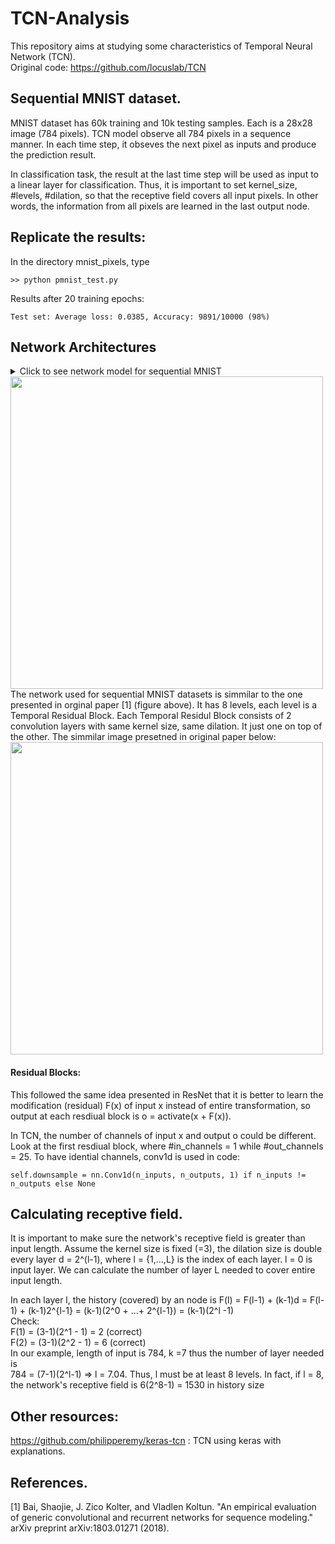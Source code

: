 # TCN-Analysis
This repository aims at studying some characteristics of Temporal Neural Network (TCN). \
Original code: https://github.com/locuslab/TCN


## Sequential MNIST dataset. 
MNIST dataset has 60k training and 10k testing samples. Each is a 28x28 image (784 pixels). 
TCN model observe all 784 pixels in a sequence manner. In each time step, it obseves the next pixel
as inputs and produce the prediction result. 

In classification task, the result at the last time step will be used as input to a linear layer 
for classification. Thus, it is important to set kernel_size, #levels, #dilation, so that the receptive field
covers all input pixels. In other words, the information from all pixels are learned in the last output node. 

## Replicate the results:
In the directory mnist_pixels, type
```
>> python pmnist_test.py 
```
Results after 20 training epochs: 
```
Test set: Average loss: 0.0385, Accuracy: 9891/10000 (98%)
```

## Network Architectures
<details>
<summary> Click to see network model for sequential MNIST </summary> <p>

```
Namespace(batch_size=64, clip=-1, cuda=True, dropout=0.05, epochs=20, ksize=7, levels=8, log_interval=100, lr=0.002, nhid=25, optim='Adam', permute=False, seed=1111)
TCN(
  (tcn): TemporalConvNet(
    (network): Sequential(
      (0): TemporalBlock(
        (conv1): Conv1d(1, 25, kernel_size=(7,), stride=(1,), padding=(6,))
        (chomp1): Chomp1d()
        (relu1): ReLU()
        (dropout1): Dropout(p=0.05)
        (conv2): Conv1d(25, 25, kernel_size=(7,), stride=(1,), padding=(6,))
        (chomp2): Chomp1d()
        (relu2): ReLU()
        (dropout2): Dropout(p=0.05)
        (net): Sequential(
          (0): Conv1d(1, 25, kernel_size=(7,), stride=(1,), padding=(6,))
          (1): Chomp1d()
          (2): ReLU()
          (3): Dropout(p=0.05)
          (4): Conv1d(25, 25, kernel_size=(7,), stride=(1,), padding=(6,))
          (5): Chomp1d()
          (6): ReLU()
          (7): Dropout(p=0.05)
        )
        (downsample): Conv1d(1, 25, kernel_size=(1,), stride=(1,))
        (relu): ReLU()
      )
      (1): TemporalBlock(
        (conv1): Conv1d(25, 25, kernel_size=(7,), stride=(1,), padding=(12,), dilation=(2,))
        (chomp1): Chomp1d()
        (relu1): ReLU()
        (dropout1): Dropout(p=0.05)
        (conv2): Conv1d(25, 25, kernel_size=(7,), stride=(1,), padding=(12,), dilation=(2,))
        (chomp2): Chomp1d()
        (relu2): ReLU()
        (dropout2): Dropout(p=0.05)
        (net): Sequential(
          (0): Conv1d(25, 25, kernel_size=(7,), stride=(1,), padding=(12,), dilation=(2,))
          (1): Chomp1d()
          (2): ReLU()
          (3): Dropout(p=0.05)
          (4): Conv1d(25, 25, kernel_size=(7,), stride=(1,), padding=(12,), dilation=(2,))
          (5): Chomp1d()
          (6): ReLU()
          (7): Dropout(p=0.05)
        )
        (relu): ReLU()
      )
      (2): TemporalBlock(
        (conv1): Conv1d(25, 25, kernel_size=(7,), stride=(1,), padding=(24,), dilation=(4,))
        (chomp1): Chomp1d()
        (relu1): ReLU()
        (dropout1): Dropout(p=0.05)
        (conv2): Conv1d(25, 25, kernel_size=(7,), stride=(1,), padding=(24,), dilation=(4,))
        (chomp2): Chomp1d()
        (relu2): ReLU()
        (dropout2): Dropout(p=0.05)
        (net): Sequential(
          (0): Conv1d(25, 25, kernel_size=(7,), stride=(1,), padding=(24,), dilation=(4,))
          (1): Chomp1d()
          (2): ReLU()
          (3): Dropout(p=0.05)
          (4): Conv1d(25, 25, kernel_size=(7,), stride=(1,), padding=(24,), dilation=(4,))
          (5): Chomp1d()
          (6): ReLU()
          (7): Dropout(p=0.05)
        )
        (relu): ReLU()
      )
      (3): TemporalBlock(
        (conv1): Conv1d(25, 25, kernel_size=(7,), stride=(1,), padding=(48,), dilation=(8,))
        (chomp1): Chomp1d()
        (relu1): ReLU()
        (dropout1): Dropout(p=0.05)
        (conv2): Conv1d(25, 25, kernel_size=(7,), stride=(1,), padding=(48,), dilation=(8,))
        (chomp2): Chomp1d()
        (relu2): ReLU()
        (dropout2): Dropout(p=0.05)
        (net): Sequential(
          (0): Conv1d(25, 25, kernel_size=(7,), stride=(1,), padding=(48,), dilation=(8,))
          (1): Chomp1d()
          (2): ReLU()
          (3): Dropout(p=0.05)
          (4): Conv1d(25, 25, kernel_size=(7,), stride=(1,), padding=(48,), dilation=(8,))
          (5): Chomp1d()
          (6): ReLU()
          (7): Dropout(p=0.05)
        )
        (relu): ReLU()
      )
      (4): TemporalBlock(
        (conv1): Conv1d(25, 25, kernel_size=(7,), stride=(1,), padding=(96,), dilation=(16,))
        (chomp1): Chomp1d()
        (relu1): ReLU()
        (dropout1): Dropout(p=0.05)
        (conv2): Conv1d(25, 25, kernel_size=(7,), stride=(1,), padding=(96,), dilation=(16,))
        (chomp2): Chomp1d()
        (relu2): ReLU()
        (dropout2): Dropout(p=0.05)
        (net): Sequential(
          (0): Conv1d(25, 25, kernel_size=(7,), stride=(1,), padding=(96,), dilation=(16,))
          (1): Chomp1d()
          (2): ReLU()
          (3): Dropout(p=0.05)
          (4): Conv1d(25, 25, kernel_size=(7,), stride=(1,), padding=(96,), dilation=(16,))
          (5): Chomp1d()
          (6): ReLU()
          (7): Dropout(p=0.05)
        )
        (relu): ReLU()
      )
      (5): TemporalBlock(
        (conv1): Conv1d(25, 25, kernel_size=(7,), stride=(1,), padding=(192,), dilation=(32,))
        (chomp1): Chomp1d()
        (relu1): ReLU()
        (dropout1): Dropout(p=0.05)
        (conv2): Conv1d(25, 25, kernel_size=(7,), stride=(1,), padding=(192,), dilation=(32,))
        (chomp2): Chomp1d()
        (relu2): ReLU()
        (dropout2): Dropout(p=0.05)
        (net): Sequential(
          (0): Conv1d(25, 25, kernel_size=(7,), stride=(1,), padding=(192,), dilation=(32,))
          (1): Chomp1d()
          (2): ReLU()
          (3): Dropout(p=0.05)
          (4): Conv1d(25, 25, kernel_size=(7,), stride=(1,), padding=(192,), dilation=(32,))
          (5): Chomp1d()
          (6): ReLU()
          (7): Dropout(p=0.05)
        )
        (relu): ReLU()
      )
      (6): TemporalBlock(
        (conv1): Conv1d(25, 25, kernel_size=(7,), stride=(1,), padding=(384,), dilation=(64,))
        (chomp1): Chomp1d()
        (relu1): ReLU()
        (dropout1): Dropout(p=0.05)
        (conv2): Conv1d(25, 25, kernel_size=(7,), stride=(1,), padding=(384,), dilation=(64,))
        (chomp2): Chomp1d()
        (relu2): ReLU()
        (dropout2): Dropout(p=0.05)
        (net): Sequential(
          (0): Conv1d(25, 25, kernel_size=(7,), stride=(1,), padding=(384,), dilation=(64,))
          (1): Chomp1d()
          (2): ReLU()
          (3): Dropout(p=0.05)
          (4): Conv1d(25, 25, kernel_size=(7,), stride=(1,), padding=(384,), dilation=(64,))
          (5): Chomp1d()
          (6): ReLU()
          (7): Dropout(p=0.05)
        )
        (relu): ReLU()
      )
      (7): TemporalBlock(
        (conv1): Conv1d(25, 25, kernel_size=(7,), stride=(1,), padding=(768,), dilation=(128,))
        (chomp1): Chomp1d()
        (relu1): ReLU()
        (dropout1): Dropout(p=0.05)
        (conv2): Conv1d(25, 25, kernel_size=(7,), stride=(1,), padding=(768,), dilation=(128,))
        (chomp2): Chomp1d()
        (relu2): ReLU()
        (dropout2): Dropout(p=0.05)
        (net): Sequential(
          (0): Conv1d(25, 25, kernel_size=(7,), stride=(1,), padding=(768,), dilation=(128,))
          (1): Chomp1d()
          (2): ReLU()
          (3): Dropout(p=0.05)
          (4): Conv1d(25, 25, kernel_size=(7,), stride=(1,), padding=(768,), dilation=(128,))
          (5): Chomp1d()
          (6): ReLU()
          (7): Dropout(p=0.05)
        )
        (relu): ReLU()
      )
    )
  )
  (linear): Linear(in_features=25, out_features=10, bias=True)
)
```
</p></details>

<img src="https://user-images.githubusercontent.com/13492723/58992907-46e2c400-87a9-11e9-8e5a-dc8e0d8408fc.JPG" width="500">
The network used for sequential MNIST datasets is simmilar to the one presented in orginal paper [1] (figure above). It has 
8 levels, each level is a Temporal Residual Block. Each Temporal Residul Block consists of 2 convolution layers with same kernel size, same dilation. It just one on top of the other. The simmilar image presetned in original paper below: 
<img src="https://user-images.githubusercontent.com/13492723/58993662-6a0e7300-87ab-11e9-9353-35d4f25fee89.JPG" width="500">

#### Residual Blocks: 

This followed the same idea presented in ResNet that it is better to learn the modification (residual) F(x) of input x instead of entire transformation, so output at each resdiual block is o = activate(x + F(x)). 

In TCN, the number of channels of input x and output o could be different. Look at the first resdiual block, where #in_channels = 1 
while #out_channels = 25. To have idential channels, conv1d is used in code: 
```
self.downsample = nn.Conv1d(n_inputs, n_outputs, 1) if n_inputs != n_outputs else None
```


## Calculating receptive field.
It is important to make sure the network's receptive field is greater than input length. Assume the kernel size is fixed (=3), the dilation size is double every layer d = 2^(l-1), where l = {1,...,L} is the index of each layer. l = 0 is input layer. We 
can calculate the number of layer L needed to cover entire input length. 

In each layer l, the history (covered) by an node is F(l) = F(l-1) + (k-1)d = F(l-1) + (k-1)2^{l-1}
= (k-1)(2^0 + ...+ 2^{l-1}) = (k-1)(2^l -1)  
Check:  
F(1) = (3-1)(2^1 - 1) = 2 (correct)  
F(2) = (3-1)(2^2 - 1) = 6 (correct)  
In our example, length of input is 784, k =7 thus the number of layer needed is  
784 = (7-1)(2^l-1) => l = 7.04. Thus, l must be at least 8 levels. 
In fact, if l = 8, the network's receptive field is 6(2^8-1) = 1530 in history size

## Other resources:  
https://github.com/philipperemy/keras-tcn : TCN using keras with explanations.

## References. 
[1] Bai, Shaojie, J. Zico Kolter, and Vladlen Koltun. "An empirical evaluation of generic convolutional and recurrent networks for sequence modeling." arXiv preprint arXiv:1803.01271 (2018).
